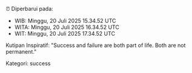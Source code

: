 ⏰ Diperbarui pada:
- WIB: Minggu, 20 Juli 2025 15.34.52 UTC
- WITA: Minggu, 20 Juli 2025 16.34.52 UTC
- WIT: Minggu, 20 Juli 2025 17.34.52 UTC

Kutipan Inspiratif:
"Success and failure are both part of life. Both are not permanent."


Kategori: success

